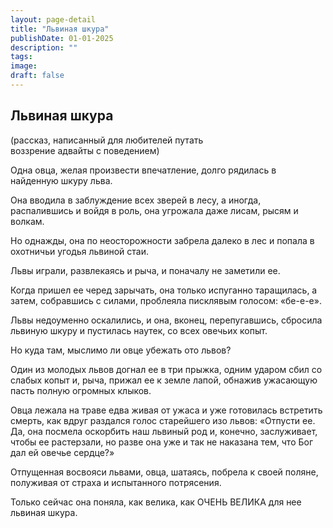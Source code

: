 ```yaml
---
layout: page-detail
title: "Львиная шкура"
publishDate: 01-01-2025
description: ""
tags:
image:
draft: false
---
```


## Львиная шкура
(рассказ, написанный для любителей путать  
воззрение адвайты с поведением)

Одна овца, желая произвести впечатление, долго рядилась в найденную шкуру льва.

Она вводила в заблуждение всех зверей в лесу, а иногда, распалившись и войдя в роль, она угрожала даже лисам, рысям и волкам.

Но однажды, она по неосторожности забрела далеко в лес и попала в охотничьи угодья львиной стаи.

Львы играли, развлекаясь и рыча, и поначалу не заметили ее.

Когда пришел ее черед зарычать, она только испуганно таращилась, а затем, собравшись с силами, проблеяла писклявым голосом: «бе-е-е».

Львы недоуменно оскалились, и она, вконец, перепугавшись, сбросила львиную шкуру и пустилась наутек, со всех овечьих копыт.

Но куда там, мыслимо ли овце убежать ото львов?

Один из молодых львов догнал ее в три прыжка, одним ударом сбил со слабых копыт и, рыча, прижал ее к земле лапой, обнажив ужасающую пасть полную огромных клыков.

Овца лежала на траве едва живая от ужаса и уже готовилась встретить смерть, как вдруг раздался голос старейшего изо львов: «Отпусти ее. Да, она посмела оскорбить наш львиный род и, конечно, заслуживает, чтобы ее растерзали, но разве она уже и так не наказана тем, что Бог дал ей овечье сердце?»

Отпущенная восвояси львами, овца, шатаясь, побрела к своей поляне, полуживая от страха и испытанного потрясения.

Только сейчас она поняла, как велика, как ОЧЕНЬ ВЕЛИКА для нее львиная шкура.
  
  

